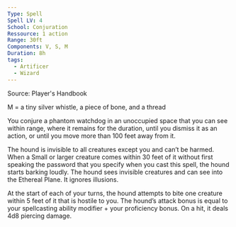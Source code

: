 ```yaml
---
Type: Spell
Spell LV: 4
School: Conjuration
Ressource: 1 action
Range: 30ft
Components: V, S, M
Duration: 8h
tags:
  - Artificer
  - Wizard
---
```

Source: Player's Handbook

M = a tiny silver whistle, a piece of bone, and a thread

You conjure a phantom watchdog in an unoccupied space that you can see within range, where it remains for the duration, until you dismiss it as an action, or until you move more than 100 feet away from it.

The hound is invisible to all creatures except you and can’t be harmed. When a Small or larger creature comes within 30 feet of it without first speaking the password that you specify when you cast this spell, the hound starts barking loudly. The hound sees invisible creatures and can see into the Ethereal Plane. It ignores illusions.

At the start of each of your turns, the hound attempts to bite one creature within 5 feet of it that is hostile to you. The hound’s attack bonus is equal to your spellcasting ability modifier + your proficiency bonus. On a hit, it deals 4d8 piercing damage.
